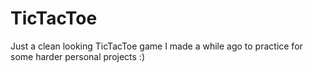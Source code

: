# TicTacToe

Just a clean looking TicTacToe game I made a while ago to practice for some harder personal projects :)
